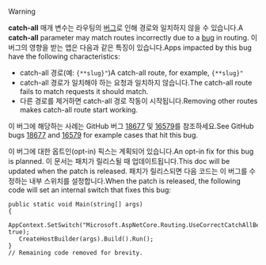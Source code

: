 > [!WARNING]
> <span data-ttu-id="35388-101">**catch-all** 매개 변수는 라우팅의 [버그](https://github.com/dotnet/aspnetcore/issues/18677)로 인해 경로와 일치하지 않을 수 있습니다.</span><span class="sxs-lookup"><span data-stu-id="35388-101">A **catch-all** parameter may match routes incorrectly due to a [bug](https://github.com/dotnet/aspnetcore/issues/18677) in routing.</span></span> <span data-ttu-id="35388-102">이 버그의 영향을 받는 앱은 다음과 같은 특징이 있습니다.</span><span class="sxs-lookup"><span data-stu-id="35388-102">Apps impacted by this bug have the following characteristics:</span></span>
>
> * <span data-ttu-id="35388-103">catch-all 경로(예: `{**slug}"`)</span><span class="sxs-lookup"><span data-stu-id="35388-103">A catch-all route, for example, `{**slug}"`</span></span>
> * <span data-ttu-id="35388-104">catch-all 경로가 일치해야 하는 요청과 일치하지 않습니다.</span><span class="sxs-lookup"><span data-stu-id="35388-104">The catch-all route fails to match requests it should match.</span></span>
> * <span data-ttu-id="35388-105">다른 경로를 제거하면 catch-all 경로 작동이 시작됩니다.</span><span class="sxs-lookup"><span data-stu-id="35388-105">Removing other routes makes catch-all route start working.</span></span>
>
> <span data-ttu-id="35388-106">이 버그에 해당하는 사례는 GitHub 버그 [18677](https://github.com/dotnet/aspnetcore/issues/18677) 및 [16579](https://github.com/dotnet/aspnetcore/issues/16579)를 참조하세요.</span><span class="sxs-lookup"><span data-stu-id="35388-106">See GitHub bugs [18677](https://github.com/dotnet/aspnetcore/issues/18677) and [16579](https://github.com/dotnet/aspnetcore/issues/16579) for example cases that hit this bug.</span></span>
>
> <span data-ttu-id="35388-107">이 버그에 대한 옵트인(opt-in) 픽스는 계획되어 있습니다.</span><span class="sxs-lookup"><span data-stu-id="35388-107">An opt-in fix for this bug is planned.</span></span> <span data-ttu-id="35388-108">이 문서는 패치가 릴리스될 때 업데이트됩니다.</span><span class="sxs-lookup"><span data-stu-id="35388-108">This doc will be updated when the patch is released.</span></span> <span data-ttu-id="35388-109">패치가 릴리스되면 다음 코드는 이 버그를 수정하는 내부 스위치를 설정합니다.</span><span class="sxs-lookup"><span data-stu-id="35388-109">When the patch is released, the following code will set an internal switch that fixes this bug:</span></span>
>
>```
>public static void Main(string[] args)
>{
>    AppContext.SetSwitch("Microsoft.AspNetCore.Routing.UseCorrectCatchAllBehavior", true);
>    CreateHostBuilder(args).Build().Run();
>}
>// Remaining code removed for brevity.
>```